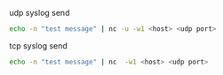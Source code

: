 udp syslog send
```bash
echo -n "test message" | nc -u -w1 <host> <udp port>
```
tcp syslog send
```bash
echo -n "test message" | nc  -w1 <host> <udp port>
```
